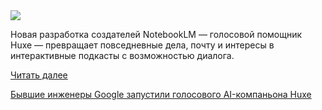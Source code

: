 <!--2025-06-11 13:50:42-->
<div class="yb">
  <div class="rss habr"><img src="https://habrastorage.org/getpro/habr/upload_files/a78/ba7/b24/a78ba7b24a12baeea9dbf8451f23b46b.jpg" /><p>Новая разработка создателей NotebookLM — голосовой помощник Huxe — превращает повседневные дела, почту и интересы в интерактивные подкасты с возможностью диалога.</p> <a href="https://habr.com/ru/articles/917670/#habracut">Читать далее</a> <p class="titl"><a href="https://habr.com/ru/news/917670/?utm_source=habrahabr&utm_medium=rss&utm_campaign=917670">Бывшие инженеры Google запустили голосового AI-компаньона Huxe</a></p></div>
</div>

